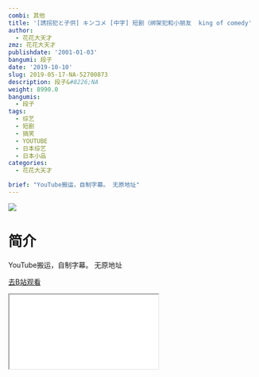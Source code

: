 ```yaml
---
combi: 其他
title: '[誘拐犯と子供] キンコメ [中字] 短剧（绑架犯和小朋友  king of comedy'
author:
  - 花花大天才
zmz: 花花大天才
publishdate: '2001-01-03'
bangumi: 段子
date: '2019-10-10'
slug: 2019-05-17-NA-52700873
description: 段子&#8226;NA
weight: 8990.0
bangumis:
  - 段子
tags:
  - 综艺
  - 短剧
  - 搞笑
  - YOUTUBE
  - 日本综艺
  - 日本小品
categories:
  - 花花大天才

brief: "YouTube搬运，自制字幕。 无原地址"
---
```

![](https://raw.githubusercontent.com/tcgriffith/owaraisite/master/static/tmpimg/60fa2c1f5a5718df7ec49d1d344f1e2a19c53a98.jpg.480.jpg)
# 简介  
YouTube搬运，自制字幕。
无原地址  

[去B站观看](https://www.bilibili.com/video/av52700873/)
<div class ="resp-container"><iframe class="testiframe" src="//player.bilibili.com/player.html?aid=52700873"", scrolling="no", allowfullscreen="true" > </iframe></div> 
